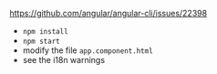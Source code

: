 https://github.com/angular/angular-cli/issues/22398

* `npm install`
* `npm start`
* modify the file `app.component.html`
* see the i18n warnings
